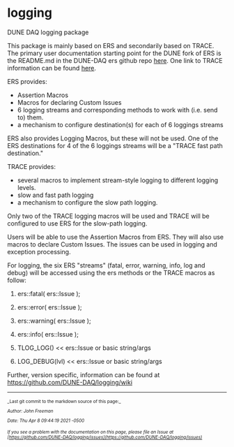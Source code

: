 # logging
DUNE DAQ logging package

This package is mainly based on ERS and secondarily based on TRACE.
The primary user documentation starting point for the DUNE fork of ERS is the README.md in the DUNE-DAQ ers github repo [here](https://github.com/DUNE-DAQ/ers).
One link to TRACE information can be found [here](https://cdcvs.fnal.gov/redmine/projects/trace/wiki).

ERS provides:
- Assertion Macros
- Macros for declaring Custom Issues
- 6 logging streams and corresponding methods to work with (i.e. send to) them.
- a mechanism to configure destination(s) for each of 6 loggings streams

ERS also provides Logging Macros, but these will not be used. One of the ERS destinations for 4 of the 6 loggings
streams will be a "TRACE fast path destination."

TRACE provides:
- several macros to implement stream-style logging to different logging levels.
- slow and fast path logging
- a mechanism to configure the slow path logging.

Only two of the TRACE logging macros will be used and TRACE will be configured to use ERS for the slow-path logging.

Users will be able to use the Assertion Macros from ERS. They will also use macros to declare Custom Issues. The issues can be used in logging and exception processing.

For logging, the six ERS "streams" (fatal, error, warning, info, log and debug) will be accessed using
the ers methods or the TRACE macros as follow:



1. ers::fatal( ers::Issue );


2. ers::error( ers::Issue );


3. ers::warning( ers::Issue );


4. ers::info( ers::Issue );


5. TLOG_LOG()       << ers::Issue or basic string/args


6. LOG_DEBUG(lvl)  << ers::Issue or basic string/args

Further, version specific, information can be found at https://github.com/DUNE-DAQ/logging/wiki

-----

<font size="1">
_Last git commit to the markdown source of this page:_


_Author: John Freeman_

_Date: Thu Apr 8 09:44:19 2021 -0500_

_If you see a problem with the documentation on this page, please file an Issue at [https://github.com/DUNE-DAQ/logging/issues](https://github.com/DUNE-DAQ/logging/issues)_
</font>
